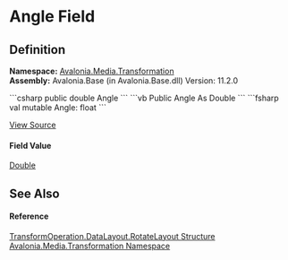 # Angle Field




## Definition
**Namespace:** <a href="N_Avalonia_Media_Transformation">Avalonia.Media.Transformation</a>  
**Assembly:** Avalonia.Base (in Avalonia.Base.dll) Version: 11.2.0

<Tabs groupId="api-code-preview">
<TabItem value="csharp" label="C#">
```csharp
public double Angle
```
</TabItem>
<TabItem value="vb" label="VB">
```vb
Public Angle As Double
```
</TabItem>
<TabItem value="fsharp" label="F#">
```fsharp
val mutable Angle: float
```
</TabItem>
</Tabs>



<a href="https://github.com/AvaloniaUI/Avalonia/tree/master/src/Avalonia.Base/Media/Transformation/TransformOperation.cs" title="View the source code">View Source</a>



#### Field Value
<a href="https://learn.microsoft.com/dotnet/api/system.double" target="_blank" rel="noopener noreferrer">Double</a>

## See Also


#### Reference
<a href="T_Avalonia_Media_Transformation_TransformOperation_DataLayout_RotateLayout">TransformOperation.DataLayout.RotateLayout Structure</a>  
<a href="N_Avalonia_Media_Transformation">Avalonia.Media.Transformation Namespace</a>  
